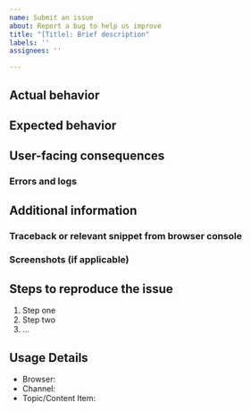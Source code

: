 ```yaml
---
name: Submit an issue
about: Report a bug to help us improve
title: "[Title]: Brief description"
labels: ''
assignees: ''

---
```


<!-- Please remove any unused sections.

Note that anything written between these symbols will not appear in the actual, published issue. They serve as instructions for filling out this template. You may want to use the 'preview' tab above this textbox to verify formatting before submitting.

Instructions:
- Title line template: [Title]: Brief description

-->

## Actual behavior
<!-- Briefly describe the current behavior, including screenshots or other references when applicable
-->


## Expected behavior
<!-- Briefly describe the expected behavior (but that did not occur) -->


## User-facing consequences
<!--
Implications and real-world consequences for learners, coaches, admins, and other users of the application
-->


### Errors and logs
<!--
Relevant logs from:
 * the command line
 * ~/.kolibri/logs/kolibri.txt
 * the browser console

Please wrap errors in triple backticks for clean formatting like this:
```
01:10 info: something happened
01:12 error: something bad happened
```
-->


## Additional information
<!-- Include screenshots, code, or notes to help us better understand the issue -->
### Traceback or relevant snippet from browser console
<!--
Relevant logs from:
 * the command line
 * the browser console

Please wrap errors in triple backticks for clean formatting like this:
```
01:10 info: something happened
01:12 error: something bad happened
```
-->


### Screenshots (if applicable)
<!-- Remove this section if unused -->


## Steps to reproduce the issue
1. Step one
2. Step two
3. ...


## Usage Details
<!-- Please give details about how you were using Studio. -->
 - Browser:
 - Channel:
 - Topic/Content Item:
